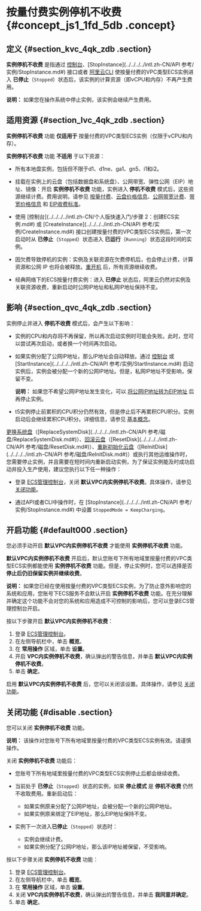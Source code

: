 # 按量付费实例停机不收费 {#concept_js1_1fd_5db .concept}

## 定义 {#section_kvc_4qk_zdb .section}

**实例停机不收费** 是指通过 [控制台](../../../../intl.zh-CN/用户指南/实例/启动或停止实例.md#)、[StopInstance](../../../../intl.zh-CN/API 参考/实例/StopInstance.md#) 接口或者 [阿里云CLI](https://www.alibabacloud.com/help/product/29991.htm) 使按量付费的VPC类型ECS实例进入 **已停止**（`Stopped`）状态后，该实例的计算资源（即vCPU和内存）不再产生费用。

**说明：** 如果您在操作系统中停止实例，该实例会继续产生费用。

## 适用资源 {#section_lvc_4qk_zdb .section}

**实例停机不收费** 功能 **仅适用于** 按量付费的VPC类型ECS实例（仅限于vCPU和内存）。

**实例停机不收费** 功能 **不适用** 于以下资源：

-   所有本地盘实例，包括但不限于d1、d1ne、ga1、gn5、i1和i2。

-   挂载在实例上的云盘（包括数据盘和系统盘）、公网带宽、弹性公网（EIP）地址、镜像：开启 **实例停机不收费** 功能，实例进入 **停机不收费** 模式后，这些资源继续计费。费用说明，请参见 [按量付费](intl.zh-CN/产品定价/按量付费.md#)、[云盘价格信息](https://www.alibabacloud.com/product/ecs)、[公网带宽计费](intl.zh-CN/产品定价/公网带宽计费.md#)、[带宽价格信息](https://www.alibabacloud.com/product/ecs) 和 [EIP收费标准](../../../../intl.zh-CN/产品定价/按量付费.md#)。

-   使用 [控制台](../../../../intl.zh-CN/个人版快速入门/步骤 2：创建ECS实例.md#) 或 [CreateInstance](../../../../intl.zh-CN/API 参考/实例/CreateInstance.md#) 接口创建按量付费的VPC类型ECS实例后，第一次启动时从 **已停止**（`Stopped`）状态进入 **已运行**（`Running`）状态这段时间的实例。

-   因欠费导致停机的实例：实例及关联资源在欠费停机后，也会停止计费，计算资源和公网 IP 也将会被释放。[重开机](../../../../intl.zh-CN/用户指南/实例/重开机.md#) 后，所有资源继续收费。

-   经典网络下的ECS按量付费实例：进入 **已停止** 状态后，阿里云仍然对实例及关联资源收费，重新启动时公网IP地址和私网IP地址保持不变。


## 影响 {#section_qvc_4qk_zdb .section}

实例停止并进入 **停机不收费** 模式后，会产生以下影响：

-   实例的CPU和内存将不再保留，所以再次启动实例时可能会失败。此时，您可以尝试再次启动，或者换一个时间再次启动。

-   如果实例分配了公网IP地址，那么IP地址会自动释放。通过 [控制台](../../../../intl.zh-CN/用户指南/实例/启动或停止实例.md#) 或 [StartInstance](../../../../intl.zh-CN/API 参考/实例/StartInstance.md#) 启动实例后，实例会被分配一个新的公网IP地址。但是，私网IP地址不受影响，保留不变。

    **说明：** 如果您不希望公网IP地址发生变化，可以 [将公网IP地址转为EIP地址](../../../../intl.zh-CN/用户指南/实例/修改IP地址/公网IP转换为弹性公网IP.md#) 后再停止实例。

-   t5实例停止前累积的CPU积分仍然有效，但是停止后不再累积CPU积分。实例启动后会继续累积CPU积分。详细信息，请参见 [基本概念](../../../../intl.zh-CN/产品简介/实例/突发性能实例/基本概念.md#)。


[更换系统盘](../../../../intl.zh-CN/用户指南/云盘/更换系统盘（公共镜像）.md#)（[ReplaceSystemDisk](../../../../intl.zh-CN/API 参考/磁盘/ReplaceSystemDisk.md#)）、[回滚云盘](../../../../intl.zh-CN/用户指南/云盘/回滚云盘.md#)（[ResetDisk](../../../../intl.zh-CN/API 参考/磁盘/ResetDisk.md#)）、[重新初始化云盘](../../../../intl.zh-CN/用户指南/云盘/重新初始化云盘.md#)（[ReInitDisk](../../../../intl.zh-CN/API 参考/磁盘/ReInitDisk.md#)）或执行其他运维操作时，您需要停止实例，并且需要在短时间内重新启动实例，为了保证实例能及时成功启动并投入生产使用，建议您执行以下任一种操作：

-   登录 [ECS管理控制台](https://ecs.console.aliyun.com/#/home)，关闭 **默认VPC内实例停机不收费**。具体操作，请参见 [关闭功能](#disable)。

-   通过API或者CLI中操作时，在 [StopInstance](../../../../intl.zh-CN/API 参考/实例/StopInstance.md#) 中设置 `StoppedMode = KeepCharging`。


## 开启功能 {#default000 .section}

您必须手动开启 **默认VPC内实例停机不收费** 才能使用 **实例停机不收费** 功能。

**默认VPC内实例停机不收费** 开启后，默认您账号下所有地域里按量付费的VPC类型ECS实例都能使用 **实例停机不收费** 功能。但是，停止实例时，您可以选择是否 **停止后仍旧保留实例并继续收费**。

**说明：** 如果您已经在使用按量付费的VPC类型ECS实例，为了防止意外影响您的系统和应用，您账号下ECS服务不会默认开启 **实例停机不收费** 功能。在充分理解并确定这个功能不会对您的系统和应用造成不可控制的影响后，您可以登录ECS管理控制台开启。

按以下步骤开启 **默认VPC内实例停机不收费**：

1.  登录 [ECS管理控制台](https://ecs.console.aliyun.com/#/home)。
2.  在左侧导航栏中，单击 **概览**。
3.  在 **常用操作** 区域，单击 **设置**。
4.  开启 **VPC内实例停机不收费**，确认弹出的警告信息，并单击 **默认VPC内实例停机不收费**。
5.  单击 **确定**。

启用 **默认VPC内实例停机不收费** 后，您可以关闭该设置。具体操作，请参见 [关闭功能](#disable)。

## 关闭功能 {#disable .section}

您可以关闭 **实例停机不收费** 功能。

**说明：** 该操作对您账号下所有地域里按量付费的VPC类型ECS实例有效。请谨慎操作。

关闭 **实例停机不收费** 功能后：

-   您账号下所有地域里按量付费的VPC类型ECS实例停止后都会继续收费。

-   当前处于 **已停止**（`Stopped`）状态的实例，如果 **停止模式** 是 **停机不收费** 仍然不收取费用。重新启动后：

    -   如果实例原来分配了公网IP地址，会被分配一个新的公网IP地址。
    -   如果实例原来绑定了EIP地址，那么EIP地址保持不变。
-   实例下一次进入**已停止**（`Stopped`）状态时：

    -   实例会继续计费。
    -   如果实例分配了公网IP地址，那么该IP地址被保留，不受影响。

按以下步骤关闭 **实例停机不收费** 功能：

1.  登录 [ECS管理控制台](https://ecs.console.aliyun.com/#/home)。
2.  在左侧导航栏中，单击 **概览**。
3.  在 **常用操作** 区域，单击 **设置**。
4.  关闭 **VPC内实例停机不收费**，确认弹出的警告信息，并单击 **我同意并确定**。
5.  单击 **确定**。
